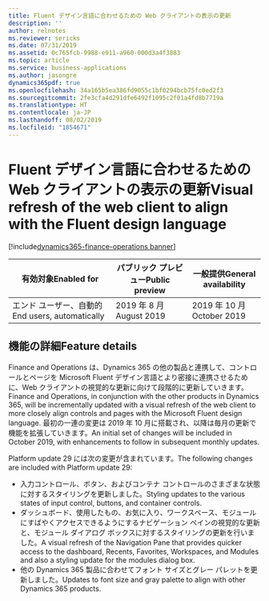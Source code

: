 ```yaml
---
title: Fluent デザイン言語に合わせるための Web クライアントの表示の更新
description: ''
author: relnotes
ms.reviewer: sericks
ms.date: 07/31/2019
ms.assetid: 0c765fcb-9988-e911-a960-000d3a4f3883
ms.topic: article
ms.service: business-applications
ms.author: jasongre
dynamics365pdf: true
ms.openlocfilehash: 34a165b5ea386fd9055c1bf0294bcb75fc0ed2f3
ms.sourcegitcommit: 2fe3cfa4d291dfe6492f1095c2f01a4fd8b7719a
ms.translationtype: HT
ms.contentlocale: ja-JP
ms.lasthandoff: 08/02/2019
ms.locfileid: "1854671"
---
```

# <a name="visual-refresh-of-the-web-client-to-align-with-the-fluent-design-language"></a><span data-ttu-id="69b6d-102">Fluent デザイン言語に合わせるための Web クライアントの表示の更新</span><span class="sxs-lookup"><span data-stu-id="69b6d-102">Visual refresh of the web client to align with the Fluent design language</span></span>
[!include[dynamics365-finance-operations banner](../includes/dynamics365-finance-operations.md)]

| <span data-ttu-id="69b6d-103">有効対象</span><span class="sxs-lookup"><span data-stu-id="69b6d-103">Enabled for</span></span>    |  <span data-ttu-id="69b6d-104">パブリック プレビュー</span><span class="sxs-lookup"><span data-stu-id="69b6d-104">Public preview</span></span> | <span data-ttu-id="69b6d-105">一般提供</span><span class="sxs-lookup"><span data-stu-id="69b6d-105">General availability</span></span> | 
| ---------- | ---------- |---------- |
|<span data-ttu-id="69b6d-106">エンド ユーザー、自動的</span><span class="sxs-lookup"><span data-stu-id="69b6d-106">End users, automatically</span></span>|<span data-ttu-id="69b6d-107">2019 年 8 月</span><span class="sxs-lookup"><span data-stu-id="69b6d-107">August 2019</span></span>| <span data-ttu-id="69b6d-108">2019 年 10 月</span><span class="sxs-lookup"><span data-stu-id="69b6d-108">October 2019</span></span>|






## <a name="feature-details"></a><span data-ttu-id="69b6d-109">機能の詳細</span><span class="sxs-lookup"><span data-stu-id="69b6d-109">Feature details</span></span>
<!--feature detail start -->
<span data-ttu-id="69b6d-110">Finance and Operations は、Dynamics 365 の他の製品と連携して、コントロールとページを Microsoft Fluent デザイン言語とより密接に連携させるために、Web クライアントの視覚的な更新に向けて段階的に更新していきます。</span><span class="sxs-lookup"><span data-stu-id="69b6d-110">Finance and Operations, in conjunction with the other products in Dynamics 365, will be incrementally updated with a visual refresh of the web client to more closely align controls and pages with the Microsoft Fluent design language.</span></span> <span data-ttu-id="69b6d-111">最初の一連の変更は 2019 年 10 月に搭載され、以降は毎月の更新で機能を拡張していきます。</span><span class="sxs-lookup"><span data-stu-id="69b6d-111">An initial set of changes will be included in October 2019, with enhancements to follow in subsequent monthly updates.</span></span>

<span data-ttu-id="69b6d-112">Platform update 29 には次の変更が含まれています。</span><span class="sxs-lookup"><span data-stu-id="69b6d-112">The following changes are included with Platform update 29:</span></span> 

- <span data-ttu-id="69b6d-113">入力コントロール、ボタン、およびコンテナ コントロールのさまざまな状態に対するスタイリングを更新しました。</span><span class="sxs-lookup"><span data-stu-id="69b6d-113">Styling updates to the various states of input control, buttons, and container controls.</span></span>
- <span data-ttu-id="69b6d-114">ダッシュボード、使用したもの、お気に入り、ワークスペース、モジュールにすばやくアクセスできるようにするナビゲーション ペインの視覚的な更新と、モジュール ダイアログ ボックスに対するスタイリングの更新を行いました。</span><span class="sxs-lookup"><span data-stu-id="69b6d-114">A visual refresh of the Navigation Pane that provides quicker access to the dashboard, Recents, Favorites, Workspaces, and Modules and also a styling update for the modules dialog box.</span></span>  
- <span data-ttu-id="69b6d-115">他の Dynamics 365 製品に合わせてフォント サイズとグレー パレットを更新しました。</span><span class="sxs-lookup"><span data-stu-id="69b6d-115">Updates to font size and gray palette to align with other Dynamics 365 products.</span></span>
<!--feature detail end -->











